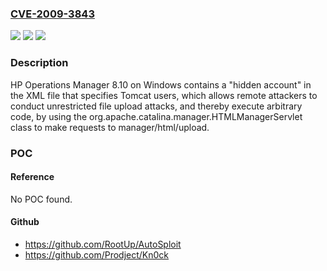 ### [CVE-2009-3843](https://cve.mitre.org/cgi-bin/cvename.cgi?name=CVE-2009-3843)
![](https://img.shields.io/static/v1?label=Product&message=n%2Fa&color=blue)
![](https://img.shields.io/static/v1?label=Version&message=n%2Fa&color=blue)
![](https://img.shields.io/static/v1?label=Vulnerability&message=n%2Fa&color=brighgreen)

### Description

HP Operations Manager 8.10 on Windows contains a "hidden account" in the XML file that specifies Tomcat users, which allows remote attackers to conduct unrestricted file upload attacks, and thereby execute arbitrary code, by using the org.apache.catalina.manager.HTMLManagerServlet class to make requests to manager/html/upload.

### POC

#### Reference
No POC found.

#### Github
- https://github.com/RootUp/AutoSploit
- https://github.com/Prodject/Kn0ck

